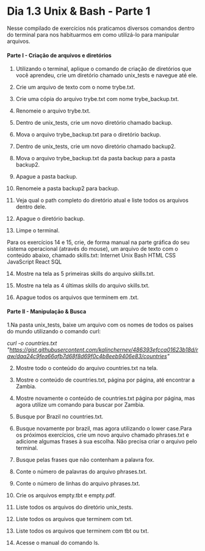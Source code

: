 # Dia 1.3 Unix & Bash - Parte 1

Nesse compilado de exercícios nós praticamos diversos comandos dentro do terminal para nos habituarmos em como utilizá-lo para manipular arquivos.

#### Parte I - Criação de arquivos e diretórios

1. Utilizando o terminal, aplique o comando de criação de diretórios que você aprendeu, crie um diretório chamado unix_tests e navegue até ele.

2. Crie um arquivo de texto com o nome trybe.txt.

3. Crie uma cópia do arquivo trybe.txt com nome trybe_backup.txt.

4. Renomeie o arquivo trybe.txt.

5. Dentro de unix_tests, crie um novo diretório chamado backup.

6. Mova o arquivo trybe_backup.txt para o diretório backup.

7. Dentro de unix_tests, crie um novo diretório chamado backup2.

8. Mova o arquivo trybe_backup.txt da pasta backup para a pasta backup2.

9. Apague a pasta backup.

10. Renomeie a pasta backup2 para backup.

11. Veja qual o path completo do diretório atual e liste todos os arquivos dentro dele.

12. Apague o diretório backup.

13. Limpe o terminal.

Para os exercícios 14 e 15, crie, de forma manual na parte gráfica do seu sistema operacional (através do mouse), um arquivo de texto com o conteúdo abaixo, chamado skills.txt:
Internet
Unix
Bash
HTML
CSS
JavaScript
React
SQL

14. Mostre na tela as 5 primeiras skills do arquivo skills.txt.

15. Mostre na tela as 4 últimas skills do arquivo skills.txt.

16. Apague todos os arquivos que terminem em .txt.

#### Parte II - Manipulação & Busca

1.Na pasta unix_tests, baixe um arquivo com os nomes de todos os países do mundo utilizando o comando curl:

_curl -o countries.txt "https://gist.githubusercontent.com/kalinchernev/486393efcca01623b18d/raw/daa24c9fea66afb7d68f8d69f0c4b8eeb9406e83/countries"_

2. Mostre todo o conteúdo do arquivo countries.txt na tela.

3. Mostre o conteúdo de countries.txt, página por página, até encontrar a Zambia.

4. Mostre novamente o conteúdo de countries.txt página por página, mas agora utilize um comando para buscar por Zambia.

5. Busque por Brazil no countries.txt.

6. Busque novamente por brazil, mas agora utilizando o lower case.Para os próximos exercícios, crie um novo arquivo chamado phrases.txt e adicione algumas frases à sua escolha. Não precisa criar o arquivo pelo terminal.

8. Busque pelas frases que não contenham a palavra fox.

9. Conte o número de palavras do arquivo phrases.txt.

10. Conte o número de linhas do arquivo phrases.txt.

11. Crie os arquivos empty.tbt e empty.pdf.

12. Liste todos os arquivos do diretório unix_tests.

13. Liste todos os arquivos que terminem com txt.

14. Liste todos os arquivos que terminem com tbt ou txt.

15. Acesse o manual do comando ls.